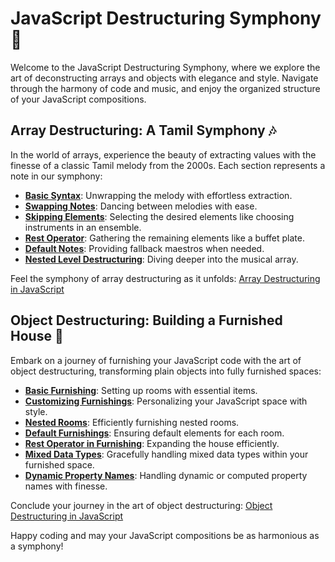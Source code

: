 # JavaScript Destructuring Symphony 🎵

Welcome to the JavaScript Destructuring Symphony, where we explore the art of deconstructing arrays and objects with elegance and style. Navigate through the harmony of code and music, and enjoy the organized structure of your JavaScript compositions.

## Array Destructuring: A Tamil Symphony 🎶

In the world of arrays, experience the beauty of extracting values with the finesse of a classic Tamil melody from the 2000s. Each section represents a note in our symphony:

- [**Basic Syntax**](Array.md#basic-syntax): Unwrapping the melody with effortless extraction.
- [**Swapping Notes**](Array.md#swapping-notes): Dancing between melodies with ease.
- [**Skipping Elements**](Array.md#skipping-elements): Selecting the desired elements like choosing instruments in an ensemble.
- [**Rest Operator**](Array.md#rest-operator-in-array-destructuring): Gathering the remaining elements like a buffet plate.
- [**Default Notes**](Array.md#default-values): Providing fallback maestros when needed.
- [**Nested Level Destructuring**](Array.md#nested-level-array-destructuring): Diving deeper into the musical array.

Feel the symphony of array destructuring as it unfolds: [Array Destructuring in JavaScript](Array.md)

## Object Destructuring: Building a Furnished House 🏡

Embark on a journey of furnishing your JavaScript code with the art of object destructuring, transforming plain objects into fully furnished spaces:

- [**Basic Furnishing**](Object.md#basic-furnishing): Setting up rooms with essential items.
- [**Customizing Furnishings**](Object.md#customizing-furnishings): Personalizing your JavaScript space with style.
- [**Nested Rooms**](Object.md#nested-rooms-diving-deeper): Efficiently furnishing nested rooms.
- [**Default Furnishings**](Object.md#default-furnishings): Ensuring default elements for each room.
- [**Rest Operator in Furnishing**](Object.md#rest-operator-in-furnishing): Expanding the house efficiently.
- [**Mixed Data Types**](Object.md#mixed-data-types): Gracefully handling mixed data types within your furnished space.
- [**Dynamic Property Names**](Object.md#dynamic-property-names): Handling dynamic or computed property names with finesse.

Conclude your journey in the art of object destructuring: [Object Destructuring in JavaScript](Object.md)

Happy coding and may your JavaScript compositions be as harmonious as a symphony!
